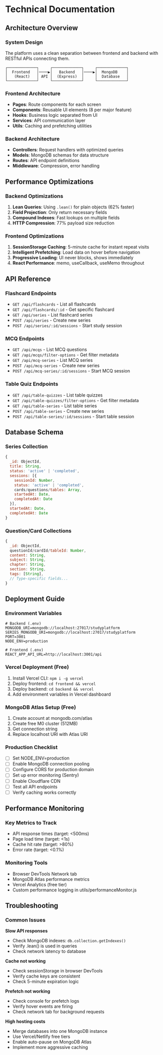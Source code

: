 # Technical Documentation

## Architecture Overview

### System Design
The platform uses a clean separation between frontend and backend with RESTful APIs connecting them.

```
┌─────────────┐     ┌─────────────┐     ┌─────────────┐
│  Frontend   │────▶│   Backend   │────▶│  MongoDB    │
│   (React)   │ API │  (Express)  │     │  Database   │
└─────────────┘     └─────────────┘     └─────────────┘
```

### Frontend Architecture
- **Pages**: Route components for each screen
- **Components**: Reusable UI elements (8 per major feature)
- **Hooks**: Business logic separated from UI
- **Services**: API communication layer
- **Utils**: Caching and prefetching utilities

### Backend Architecture
- **Controllers**: Request handlers with optimized queries
- **Models**: MongoDB schemas for data structure
- **Routes**: API endpoint definitions
- **Middleware**: Compression, error handling

## Performance Optimizations

### Backend Optimizations
1. **Lean Queries**: Using `.lean()` for plain objects (62% faster)
2. **Field Projection**: Only return necessary fields
3. **Compound Indexes**: Fast lookups on multiple fields
4. **HTTP Compression**: 77% payload size reduction

### Frontend Optimizations
1. **SessionStorage Caching**: 5-minute cache for instant repeat visits
2. **Intelligent Prefetching**: Load data on hover before navigation
3. **Progressive Loading**: UI never blocks, shows immediately
4. **React Performance**: memo, useCallback, useMemo throughout

## API Reference

### Flashcard Endpoints
- `GET /api/flashcards` - List all flashcards
- `GET /api/flashcards/:id` - Get specific flashcard
- `GET /api/series` - List flashcard series
- `POST /api/series` - Create new series
- `POST /api/series/:id/sessions` - Start study session

### MCQ Endpoints
- `GET /api/mcqs` - List MCQ questions
- `GET /api/mcqs/filter-options` - Get filter metadata
- `GET /api/mcq-series` - List MCQ series
- `POST /api/mcq-series` - Create new series
- `POST /api/mcq-series/:id/sessions` - Start MCQ session

### Table Quiz Endpoints
- `GET /api/table-quizzes` - List table quizzes
- `GET /api/table-quizzes/filter-options` - Get filter metadata
- `GET /api/table-series` - List table series
- `POST /api/table-series` - Create new series
- `POST /api/table-series/:id/sessions` - Start table session

## Database Schema

### Series Collection
```javascript
{
  _id: ObjectId,
  title: String,
  status: 'active' | 'completed',
  sessions: [{
    sessionId: Number,
    status: 'active' | 'completed',
    cards/questions/tables: Array,
    startedAt: Date,
    completedAt: Date
  }],
  startedAt: Date,
  completedAt: Date
}
```

### Question/Card Collections
```javascript
{
  _id: ObjectId,
  questionId/cardId/tableId: Number,
  content: String,
  subject: String,
  chapter: String,
  section: String,
  tags: [String],
  // Type-specific fields...
}
```

## Deployment Guide

### Environment Variables
```env
# Backend (.env)
MONGODB_URI=mongodb://localhost:27017/studyplatform
SERIES_MONGODB_URI=mongodb://localhost:27017/studyplatform
PORT=3001
NODE_ENV=production

# Frontend (.env)
REACT_APP_API_URL=http://localhost:3001/api
```

### Vercel Deployment (Free)
1. Install Vercel CLI: `npm i -g vercel`
2. Deploy frontend: `cd frontend && vercel`
3. Deploy backend: `cd backend && vercel`
4. Add environment variables in Vercel dashboard

### MongoDB Atlas Setup (Free)
1. Create account at mongodb.com/atlas
2. Create free M0 cluster (512MB)
3. Get connection string
4. Replace localhost URI with Atlas URI

### Production Checklist
- [ ] Set NODE_ENV=production
- [ ] Enable MongoDB connection pooling
- [ ] Configure CORS for production domain
- [ ] Set up error monitoring (Sentry)
- [ ] Enable Cloudflare CDN
- [ ] Test all API endpoints
- [ ] Verify caching works correctly

## Performance Monitoring

### Key Metrics to Track
- API response times (target: <500ms)
- Page load time (target: <1s)
- Cache hit rate (target: >80%)
- Error rate (target: <0.1%)

### Monitoring Tools
- Browser DevTools Network tab
- MongoDB Atlas performance metrics
- Vercel Analytics (free tier)
- Custom performance logging in utils/performanceMonitor.js

## Troubleshooting

### Common Issues

**Slow API responses**
- Check MongoDB indexes: `db.collection.getIndexes()`
- Verify .lean() is used in queries
- Check network latency to database

**Cache not working**
- Check sessionStorage in browser DevTools
- Verify cache keys are consistent
- Check 5-minute expiration logic

**Prefetch not working**
- Check console for prefetch logs
- Verify hover events are firing
- Check network tab for background requests

**High hosting costs**
- Merge databases into one MongoDB instance
- Use Vercel/Netlify free tiers
- Enable auto-pause on MongoDB Atlas
- Implement more aggressive caching